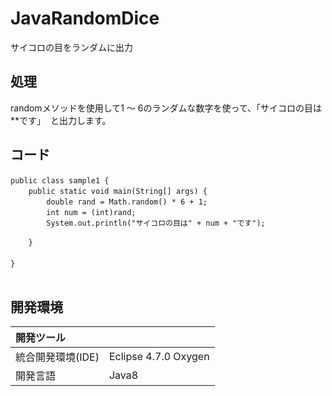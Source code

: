 # JavaRandomDice
サイコロの目をランダムに出力

## 処理
randomメソッドを使用して1 ～ 6のランダムな数字を使って、「サイコロの目は**です」  と出力します。

## コード
```
public class sample1 {　　
	public static void main(String[] args) {　　
		double rand = Math.random() * 6 + 1;　　
		int num = (int)rand;　　
		System.out.println("サイコロの目は" + num + "です");　　
		
	}　　
　　
}　　
　　
```

## 開発環境
| 開発ツール |  |
|:-|:-|
| 統合開発環境(IDE) | Eclipse 4.7.0 Oxygen |
| 開発言語 | Java8 |
